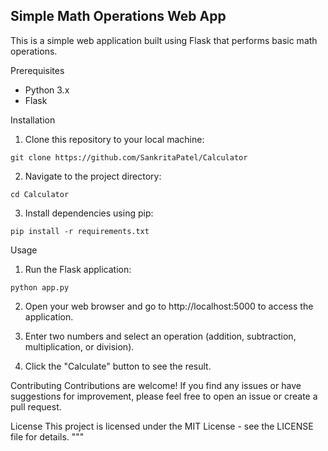 ## Simple Math Operations Web App

This is a simple web application built using Flask that performs basic math operations.

Prerequisites
- Python 3.x
- Flask

Installation
1. Clone this repository to your local machine:
```
git clone https://github.com/SankritaPatel/Calculator
```
2. Navigate to the project directory:
```
cd Calculator
```

3. Install dependencies using pip:
```
pip install -r requirements.txt
```
Usage
1. Run the Flask application:
```
python app.py
```
2. Open your web browser and go to http://localhost:5000 to access the application.

3. Enter two numbers and select an operation (addition, subtraction, multiplication, or division).

4. Click the "Calculate" button to see the result.

Contributing
Contributions are welcome! If you find any issues or have suggestions for improvement, please feel free to open an issue or create a pull request.

License
This project is licensed under the MIT License - see the LICENSE file for details.
"""
